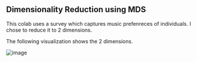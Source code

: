 ## Dimensionality Reduction using MDS

This colab uses a survey which captures music prefenreces of individuals. I chose to reduce it to 2 dimensions.

The following visualization shows the 2 dimensions.

![image](https://github.com/AdityaKulkarni/sjsu/assets/25547842/7ceee587-048d-44ec-9d11-28e21c347af5)
